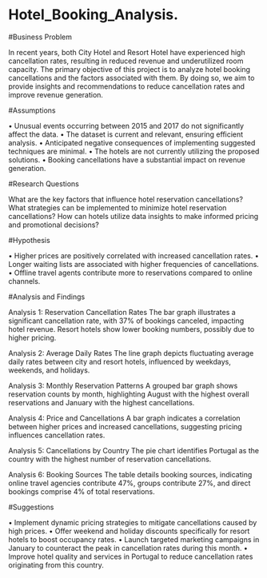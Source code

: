 # Hotel_Booking_Analysis.

#Business Problem

In recent years, both City Hotel and Resort Hotel have experienced high cancellation rates, resulting in reduced revenue and underutilized room capacity. The primary objective of this project is to analyze hotel booking cancellations and the factors associated with them. By doing so, we aim to provide insights and recommendations to reduce cancellation rates and improve revenue generation.

#Assumptions

•	Unusual events occurring between 2015 and 2017 do not significantly affect the data.
•	The dataset is current and relevant, ensuring efficient analysis.
•	Anticipated negative consequences of implementing suggested techniques are minimal.
•	The hotels are not currently utilizing the proposed solutions.
•	Booking cancellations have a substantial impact on revenue generation.

#Research Questions

What are the key factors that influence hotel reservation cancellations?
What strategies can be implemented to minimize hotel reservation cancellations?
How can hotels utilize data insights to make informed pricing and promotional decisions?

#Hypothesis

•  Higher prices are positively correlated with increased cancellation rates.
•  Longer waiting lists are associated with higher frequencies of cancellations.
•  Offline travel agents contribute more to reservations compared to online channels.

#Analysis and Findings

Analysis 1: Reservation Cancellation Rates
The bar graph illustrates a significant cancellation rate, with 37% of bookings canceled, impacting hotel revenue. Resort hotels show lower booking numbers, possibly due to higher pricing.

Analysis 2: Average Daily Rates
The line graph depicts fluctuating average daily rates between city and resort hotels, influenced by weekdays, weekends, and holidays.

Analysis 3: Monthly Reservation Patterns
A grouped bar graph shows reservation counts by month, highlighting August with the highest overall reservations and January with the highest cancellations.

Analysis 4: Price and Cancellations
A bar graph indicates a correlation between higher prices and increased cancellations, suggesting pricing influences cancellation rates.

Analysis 5: Cancellations by Country
The pie chart identifies Portugal as the country with the highest number of reservation cancellations.

Analysis 6: Booking Sources
The table details booking sources, indicating online travel agencies contribute 47%, groups contribute 27%, and direct bookings comprise 4% of total reservations.

#Suggestions

•  Implement dynamic pricing strategies to mitigate cancellations caused by high prices.
•  Offer weekend and holiday discounts specifically for resort hotels to boost occupancy rates.
•  Launch targeted marketing campaigns in January to counteract the peak in cancellation rates during this month.
•  Improve hotel quality and services in Portugal to reduce cancellation rates originating from this country.












